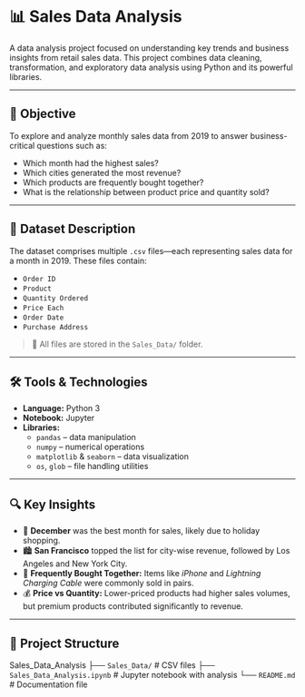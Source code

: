 # 📊 Sales Data Analysis

A data analysis project focused on understanding key trends and business insights from retail sales data. This project combines data cleaning, transformation, and exploratory data analysis using Python and its powerful libraries.

---

## 🚀 Objective

To explore and analyze monthly sales data from 2019 to answer business-critical questions such as:

- Which month had the highest sales?
- Which cities generated the most revenue?
- Which products are frequently bought together?
- What is the relationship between product price and quantity sold?

---

## 🧾 Dataset Description

The dataset comprises multiple `.csv` files—each representing sales data for a month in 2019. These files contain:

- `Order ID`
- `Product`
- `Quantity Ordered`
- `Price Each`
- `Order Date`
- `Purchase Address`

> 📁 All files are stored in the `Sales_Data/` folder.

---

## 🛠️ Tools & Technologies

- **Language:** Python 3
- **Notebook:** Jupyter
- **Libraries:**
  - `pandas` – data manipulation
  - `numpy` – numerical operations
  - `matplotlib` & `seaborn` – data visualization
  - `os`, `glob` – file handling utilities

---

## 🔍 Key Insights

- 📅 **December** was the best month for sales, likely due to holiday shopping.
- 🏙️ **San Francisco** topped the list for city-wise revenue, followed by Los Angeles and New York City.
- 🔗 **Frequently Bought Together:** Items like *iPhone* and *Lightning Charging Cable* were commonly sold in pairs.
- 💰 **Price vs Quantity:** Lower-priced products had higher sales volumes, but premium products contributed significantly to revenue.

---

## 📂 Project Structure

Sales_Data_Analysis
├── ```Sales_Data/```                 # CSV files
├── ```Sales_Data_Analysis.ipynb```   # Jupyter notebook with analysis
└── ```README.md```                   # Documentation file

